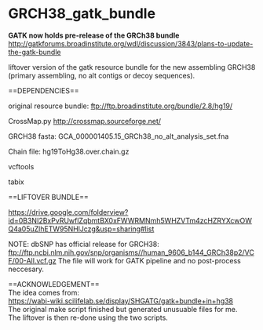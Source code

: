 # GRCH38_gatk_bundle

**GATK now holds pre-release of the GRCh38 bundle**
http://gatkforums.broadinstitute.org/wdl/discussion/3843/plans-to-update-the-gatk-bundle

liftover version of the gatk resource bundle for the new assembling GRCH38 (primary assembling, no alt contigs or decoy sequences). 

==DEPENDENCIES==

original resource bundle: 
ftp://ftp.broadinstitute.org/bundle/2.8/hg19/

CrossMap.py
http://crossmap.sourceforge.net/

GRCH38 fasta:
GCA_000001405.15_GRCh38_no_alt_analysis_set.fna

Chain file:
hg19ToHg38.over.chain.gz

vcftools

tabix

==LIFTOVER BUNDLE==  

https://drive.google.com/folderview?id=0B3NI2BxPvRUwflZqbmtBX0xFWWRMNmh5WHZVTm4zcHZRYXcwOWQ4a05uZlhETW95NHlJczg&usp=sharing#list

NOTE: dbSNP has official release for GRCH38:
ftp://ftp.ncbi.nlm.nih.gov/snp/organisms//human_9606_b144_GRCh38p2/VCF/00-All.vcf.gz
The file will work for GATK pipeline and no post-process neccesary. 

==ACKNOWLEDGEMENT==    
The idea comes from:    
https://wabi-wiki.scilifelab.se/display/SHGATG/gatk+bundle+in+hg38    
The original make script finished but generated unusuable files for me.    
The liftover is then re-done using the two scripts.    
